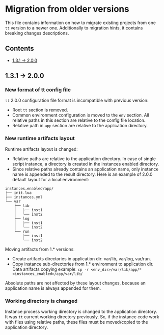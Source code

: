 # Migration from older versions

This file contains information on how to migrate existing projects from
one `tt` version to a newer one. Additionally to migration hints, it
contains breaking changes descriptions.

## Contents

* [1.3.1 -> 2.0.0](#1.3.1-->-2.0.0)

## 1.3.1 -> 2.0.0

### New format of tt config file

`tt` 2.0.0 configuration file format is incompatible with previous version:
- Root `tt` section is removed.
- Common environment configuration is moved to the `env` section.
All relative paths in this section are relative to the config file location.
- Relative path in `app` section are relative to the application directory.

### New runtime artifacts layout

Runtime artifacts layout is changed:
- Relative paths are relative to the application directory. In case of
single script instance, a directory is created in the instances
enabled directory.
- Since relative paths already contains an application name,
only instance name is appended to the result directory. Here is an
example of 2.0.0 default layout for a local environment:

```
instances.enabled/app/
├── init.lua
├── instances.yml
└── var
    ├── lib
    │   ├── inst1
    │   └── inst2
    ├── log
    │   ├── inst1
    │   └── inst2
    └── run
        ├── inst1
        └── inst2
```

Moving artifacts from 1.* versions:
- Create artifacts directories in application dir: var/lib, var/log, var/run.
- Copy instance sub-directories from 1.* environment to application
dir. Data artifacts copying example:
`cp -r <env_dir>/var/lib/app/* <instances_enabled>/app/var/lib/`

Absolute paths are not affected by these layout changes, because an application
name is always appended for them.

### Working directory is changed

Instance process working directory is changed to the application directory.
It was `tt` current working directory previously. So, if the instance
code work with files using relative paths, these files must be moved/copied
to the application directory.
